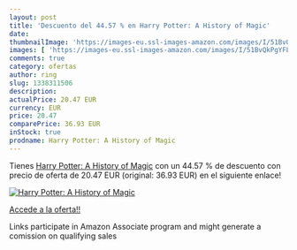 ```yaml
---
layout: post
title: 'Descuento del 44.57 % en Harry Potter: A History of Magic'
date: 
thumbnailImage: 'https://images-eu.ssl-images-amazon.com/images/I/51BvQkPgYFL._SL200_.jpg'
images: [ 'https://images-eu.ssl-images-amazon.com/images/I/51BvQkPgYFL._SL200_.jpg' ]
comments: true
category: ofertas
author: ring
slug: 1338311506
description:
actualPrice: 20.47 EUR
currency: EUR
price: 20.47
comparePrice: 36.93 EUR
inStock: true
prodname: Harry Potter: A History of Magic
---
```


Tienes [Harry Potter: A History of Magic](https://www.amazon.es/dp/1338311506/?tag=tolees-21) con un 44.57 % de descuento con precio de oferta de 20.47 EUR (original: 36.93 EUR) en el siguiente enlace!

[![Harry Potter: A History of Magic](https://images-eu.ssl-images-amazon.com/images/I/51BvQkPgYFL._SL200_.jpg)](https://www.amazon.es/dp/1338311506/?tag=tolees-21)

[Accede a la oferta!!](https://www.amazon.es/dp/1338311506/?tag=tolees-21)

Links participate in Amazon Associate program and might generate a comission on qualifying sales


